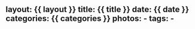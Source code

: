layout: {{ layout }}
title: {{ title }}
date: {{ date }}
categories: {{ categories }}
photos:
    -
tags:
    -
---
